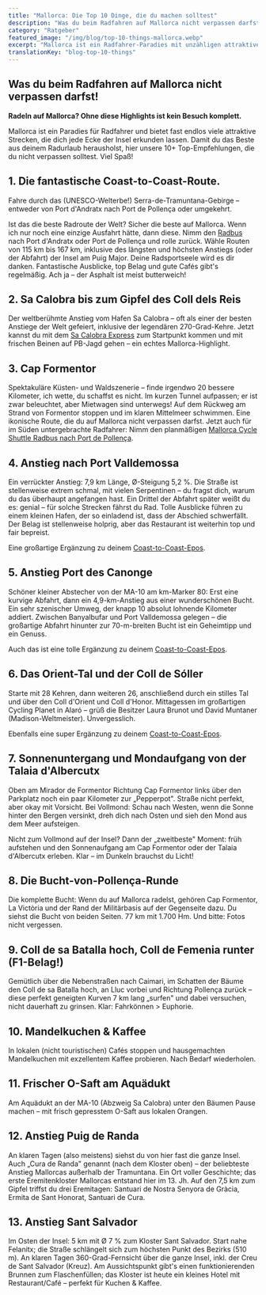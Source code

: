 ```yaml
---
title: "Mallorca: Die Top 10 Dinge, die du machen solltest"
description: "Was du beim Radfahren auf Mallorca nicht verpassen darfst! Unverzichtbare Erlebnisse und Routen für dein ultimatives Radabenteuer."
category: "Ratgeber"
featured_image: "/img/blog/top-10-things-mallorca.webp"
excerpt: "Mallorca ist ein Radfahrer-Paradies mit unzähligen attraktiven Strecken. Von der weltberühmten Sa Calobra bis zur atemberaubenden Route Andratx–Pollença – entdecke die Must-do-Erlebnisse für deinen Radtrip."
translationKey: "blog-top-10-things"
---
```


## Was du beim Radfahren auf Mallorca nicht verpassen darfst!

**Radeln auf Mallorca? Ohne diese Highlights ist kein Besuch komplett.**

Mallorca ist ein Paradies für Radfahrer und bietet fast endlos viele attraktive Strecken, die dich jede Ecke der Insel erkunden lassen. Damit du das Beste aus deinem Radurlaub herausholst, hier unsere 10+ Top-Empfehlungen, die du nicht verpassen solltest. Viel Spaß!

## 1. Die fantastische Coast-to-Coast-Route.

Fahre durch das (UNESCO-Welterbe!) Serra-de-Tramuntana-Gebirge – entweder von Port d'Andratx nach Port de Pollença oder umgekehrt.

Ist das die beste Radroute der Welt? Sicher die beste auf Mallorca. Wenn ich nur noch eine einzige Ausfahrt hätte, dann diese. Nimm den <a href="https://mallorcacycleshuttle.company.site/products/Scheduled-Bike-Buses-c15728235" target="_blank">Radbus</a> nach Port d'Andratx oder Port de Pollença und rolle zurück. Wähle Routen von 115 km bis 167 km, inklusive des längsten und höchsten Anstiegs (oder der Abfahrt) der Insel am Puig Major. Deine Radsportseele wird es dir danken. Fantastische Ausblicke, top Belag und gute Cafés gibt's regelmäßig. Ach ja – der Asphalt ist meist butterweich!

## 2. Sa Calobra bis zum Gipfel des Coll dels Reis

Der weltberühmte Anstieg vom Hafen Sa Calobra – oft als einer der besten Anstiege der Welt gefeiert, inklusive der legendären 270-Grad-Kehre. Jetzt kannst du mit dem <a href="https://mallorcacycleshuttle.company.site/products/Scheduled-Bike-Buses-c15728235" target="_blank">Sa Calobra Express</a> zum Startpunkt kommen und mit frischen Beinen auf PB-Jagd gehen – ein echtes Mallorca-Highlight.

## 3. Cap Formentor

Spektakuläre Küsten- und Waldszenerie – finde irgendwo 20 bessere Kilometer, ich wette, du schaffst es nicht. Im kurzen Tunnel aufpassen; er ist zwar beleuchtet, aber Mietwagen sind unterwegs! Auf dem Rückweg am Strand von Formentor stoppen und im klaren Mittelmeer schwimmen. Eine ikonische Route, die du auf Mallorca nicht verpassen darfst. Jetzt auch für im Süden untergebrachte Radfahrer: Nimm den planmäßigen <a href="https://mallorcacycleshuttle.company.site/products/Scheduled-Bike-Buses-c15728235" target="_blank">Mallorca Cycle Shuttle Radbus nach Port de Pollença</a>.

## 4. Anstieg nach Port Valldemossa

Ein verrückter Anstieg: 7,9 km Länge, Ø-Steigung 5,2 %. Die Straße ist stellenweise extrem schmal, mit vielen Serpentinen – du fragst dich, warum du das überhaupt angefangen hast. Ein Drittel der Abfahrt später weißt du es: genial – für solche Strecken fährst du Rad. Tolle Ausblicke führen zu einem kleinen Hafen, der so einladend ist, dass der Abschied schwerfällt. Der Belag ist stellenweise holprig, aber das Restaurant ist weiterhin top und fair bepreist.

Eine großartige Ergänzung zu deinem <a href="/de/fahrrad-shuttle/andratx-pollenca-guide/">Coast-to-Coast-Epos</a>.

## 5. Anstieg Port des Canonge

Schöner kleiner Abstecher von der MA-10 am km-Marker 80: Erst eine kurvige Abfahrt, dann ein 4,9-km-Anstieg aus einer wunderschönen Bucht. Ein sehr szenischer Umweg, der knapp 10 absolut lohnende Kilometer addiert. Zwischen Banyalbufar und Port Valldemossa gelegen – die großartige Abfahrt hinunter zur 70-m-breiten Bucht ist ein Geheimtipp und ein Genuss.

Auch das ist eine tolle Ergänzung zu deinem <a href="/de/fahrrad-shuttle/andratx-pollenca-guide/">Coast-to-Coast-Epos</a>.

## 6. Das Orient-Tal und der Coll de Sóller

Starte mit 28 Kehren, dann weiteren 26, anschließend durch ein stilles Tal und über den Coll d'Orient und Coll d'Honor. Mittagessen im großartigen Cycling Planet in Alaró – grüß die Besitzer Laura Brunot und David Muntaner (Madison-Weltmeister). Unvergesslich.

Ebenfalls eine super Ergänzung zu deinem <a href="/de/fahrrad-shuttle/andratx-pollenca-guide/">Coast-to-Coast-Epos</a>.

## 7. Sonnenuntergang und Mondaufgang von der Talaia d'Albercutx

Oben am Mirador de Formentor Richtung Cap Formentor links über den Parkplatz noch ein paar Kilometer zur „Pepperpot". Straße nicht perfekt, aber okay mit Vorsicht. Bei Vollmond: Schau nach Westen, wenn die Sonne hinter den Bergen versinkt, dreh dich nach Osten und sieh den Mond aus dem Meer aufsteigen.

Nicht zum Vollmond auf der Insel? Dann der „zweitbeste" Moment: früh aufstehen und den Sonnenaufgang am Cap Formentor oder der Talaia d'Albercutx erleben. Klar – im Dunkeln brauchst du Licht!

## 8. Die Bucht-von-Pollença-Runde

Die komplette Bucht: Wenn du auf Mallorca radelst, gehören Cap Formentor, La Victòria und der Rand der Militärbasis auf der Gegenseite dazu. Du siehst die Bucht von beiden Seiten. 77 km mit 1.700 Hm. Und bitte: Fotos nicht vergessen.

## 9. Coll de sa Batalla hoch, Coll de Femenia runter (F1-Belag!)

Gemütlich über die Nebenstraßen nach Caimari, im Schatten der Bäume den Coll de sa Batalla hoch, an Lluc vorbei und Richtung Pollença zurück – diese perfekt geneigten Kurven 7 km lang „surfen" und dabei versuchen, nicht dauerhaft zu grinsen. Klar: Fahrkönnen > Euphorie.

## 10. Mandelkuchen & Kaffee

In lokalen (nicht touristischen) Cafés stoppen und hausgemachten Mandelkuchen mit exzellentem Kaffee probieren. Nach Bedarf wiederholen.

## 11. Frischer O-Saft am Aquädukt

Am Aquädukt an der MA-10 (Abzweig Sa Calobra) unter den Bäumen Pause machen – mit frisch gepresstem O-Saft aus lokalen Orangen.

## 12. Anstieg Puig de Randa

An klaren Tagen (also meistens) siehst du von hier fast die ganze Insel. Auch „Cura de Randa" genannt (nach dem Kloster oben) – der beliebteste Anstieg Mallorcas außerhalb der Tramuntana. Ein Ort voller Geschichte; das erste Eremitenkloster Mallorcas entstand hier im 13. Jh. Auf den 7,5 km zum Gipfel triffst du drei Eremitagen: Santuari de Nostra Senyora de Gràcia, Ermita de Sant Honorat, Santuari de Cura.

## 13. Anstieg Sant Salvador

Im Osten der Insel: 5 km mit Ø 7 % zum Kloster Sant Salvador. Start nahe Felanitx; die Straße schlängelt sich zum höchsten Punkt des Bezirks (510 m). An klaren Tagen 360-Grad-Fernsicht über die ganze Insel, inkl. der Creu de Sant Salvador (Kreuz). Am Aussichtspunkt gibt's einen funktionierenden Brunnen zum Flaschenfüllen; das Kloster ist heute ein kleines Hotel mit Restaurant/Café – perfekt für Kuchen & Kaffee.
